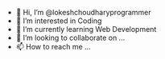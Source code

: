 - 👋 Hi, I’m @lokeshchoudharyprogrammer
- 👀 I’m interested in Coding
- 🌱 I’m currently learning Web Development
- 💞️ I’m looking to collaborate on ...
- 📫 How to reach me ...

<!---
lokeshchoudharyprogrammer/lokeshchoudharyprogrammer is a ✨ special ✨ repository because its `README.md` (this file) appears on your GitHub profile.
You can click the Preview link to take a look at your changes.
--->
